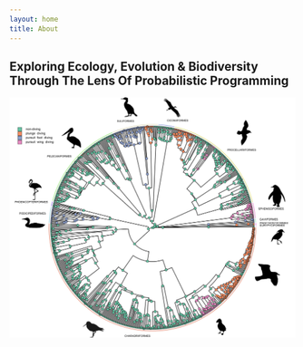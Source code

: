 ```yaml
---
layout: home
title: About
---
```


## Exploring Ecology, Evolution & Biodiversity Through The Lens Of Probabilistic Programming

![Diving](/docs/assets/images/4-state.svg)
